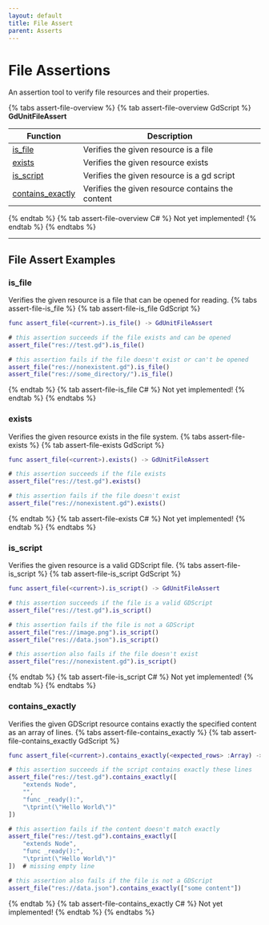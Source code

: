 ```yaml
---
layout: default
title: File Assert
parent: Asserts
---
```


# File Assertions

An assertion tool to verify file resources and their properties.

{% tabs assert-file-overview %}
{% tab assert-file-overview GdScript %}
**GdUnitFileAssert**<br>

| Function               |Description|
|------------------------| --- |
| [is_file](/gdUnit4/testing/assert-file/#is_file) | Verifies the given resource is a file |
| [exists](/gdUnit4/testing/assert-file/#exists) | Verifies the given resource exists |
| [is_script](/gdUnit4/testing/assert-file/#is_script) | Verifies the given resource is a gd script |
| [contains_exactly](/gdUnit4/testing/assert-file/#contains_exactly) | Verifies the given resource contains the content |

{% endtab %}
{% tab assert-file-overview C# %}
Not yet implemented!
{% endtab %}
{% endtabs %}

---

## File Assert Examples

### is_file

Verifies the given resource is a file that can be opened for reading.
{% tabs assert-file-is_file %}
{% tab assert-file-is_file GdScript %}
```gd
func assert_file(<current>).is_file() -> GdUnitFileAssert
```
```gd
# this assertion succeeds if the file exists and can be opened
assert_file("res://test.gd").is_file()

# this assertion fails if the file doesn't exist or can't be opened
assert_file("res://nonexistent.gd").is_file()
assert_file("res://some_directory/").is_file()
```
{% endtab %}
{% tab assert-file-is_file C# %}
Not yet implemented!
{% endtab %}
{% endtabs %}

### exists

Verifies the given resource exists in the file system.
{% tabs assert-file-exists %}
{% tab assert-file-exists GdScript %}
```gd
func assert_file(<current>).exists() -> GdUnitFileAssert
```
```gd
# this assertion succeeds if the file exists
assert_file("res://test.gd").exists()

# this assertion fails if the file doesn't exist
assert_file("res://nonexistent.gd").exists()
```
{% endtab %}
{% tab assert-file-exists C# %}
Not yet implemented!
{% endtab %}
{% endtabs %}

### is_script

Verifies the given resource is a valid GDScript file.
{% tabs assert-file-is_script %}
{% tab assert-file-is_script GdScript %}
```gd
func assert_file(<current>).is_script() -> GdUnitFileAssert
```
```gd
# this assertion succeeds if the file is a valid GDScript
assert_file("res://test.gd").is_script()

# this assertion fails if the file is not a GDScript
assert_file("res://image.png").is_script()
assert_file("res://data.json").is_script()

# this assertion also fails if the file doesn't exist
assert_file("res://nonexistent.gd").is_script()
```
{% endtab %}
{% tab assert-file-is_script C# %}
Not yet implemented!
{% endtab %}
{% endtabs %}

### contains_exactly

Verifies the given GDScript resource contains exactly the specified content as an array of lines.
{% tabs assert-file-contains_exactly %}
{% tab assert-file-contains_exactly GdScript %}
```gd
func assert_file(<current>).contains_exactly(<expected_rows> :Array) -> GdUnitFileAssert
```
```gd
# this assertion succeeds if the script contains exactly these lines
assert_file("res://test.gd").contains_exactly([
    "extends Node",
    "",
    "func _ready():",
    "\tprint(\"Hello World\")"
])

# this assertion fails if the content doesn't match exactly
assert_file("res://test.gd").contains_exactly([
    "extends Node",
    "func _ready():",
    "\tprint(\"Hello World\")"
])  # missing empty line

# this assertion also fails if the file is not a GDScript
assert_file("res://data.json").contains_exactly(["some content"])
```
{% endtab %}
{% tab assert-file-contains_exactly C# %}
Not yet implemented!
{% endtab %}
{% endtabs %}
